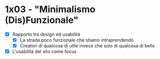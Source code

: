 # 1x03 - "Minimalismo (Dis)Funzionale"

- [x] Rapporto tra design ed usabilità
  - [x] La strada poco funzionale che stiamo intraprendendo
  - [x] Creatori di qualcosa di utile invece che solo di qualcosa di bello
- [x] L'usabilità del sito come focus